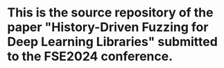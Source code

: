 # This is the source repository of the paper "History-Driven Fuzzing for Deep Learning Libraries" submitted to the FSE2024 conference.
